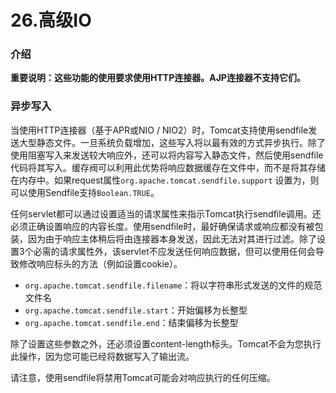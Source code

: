 # 26.高级IO

### 介绍

**重要说明：这些功能的使用要求使用HTTP连接器。AJP连接器不支持它们。**

### 异步写入

当使用HTTP连接器（基于APR或NIO / NIO2）时，Tomcat支持使用sendfile发送大型静态文件。一旦系统负载增加，这些写入将以最有效的方式异步执行。除了使用阻塞写入来发送较大响应外，还可以将内容写入静态文件，然后使用sendfile代码将其写入。缓存阀可以利用此优势将响应数据缓存在文件中，而不是将其存储在内存中。如果request属性`org.apache.tomcat.sendfile.support` 设置为，则可以使用Sendfile支持`Boolean.TRUE`。

任何servlet都可以通过设置适当的请求属性来指示Tomcat执行sendfile调用。还必须正确设置响应的内容长度。使用sendfile时，最好确保请求或响应都没有被包装，因为由于响应主体稍后将由连接器本身发送，因此无法对其进行过滤。除了设置3个必需的请求属性外，该servlet不应发送任何响应数据，但可以使用任何会导致修改响应标头的方法（例如设置cookie）。

- `org.apache.tomcat.sendfile.filename`：将以字符串形式发送的文件的规范文件名
- `org.apache.tomcat.sendfile.start`：开始偏移为长整型
- `org.apache.tomcat.sendfile.end`：结束偏移为长整型

除了设置这些参数之外，还必须设置content-length标头。Tomcat不会为您执行此操作，因为您可能已经将数据写入了输出流。

请注意，使用sendfile将禁用Tomcat可能会对响应执行的任何压缩。